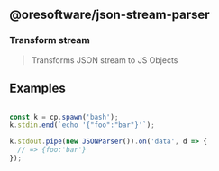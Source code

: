 
## @oresoftware/json-stream-parser


### Transform stream

>
>  Transforms JSON stream to JS Objects
>


## Examples


```js

const k = cp.spawn('bash');
k.stdin.end(`echo '{"foo":"bar"}'`);

k.stdout.pipe(new JSONParser()).on('data', d => {
  // => {foo:'bar'}
});

```
